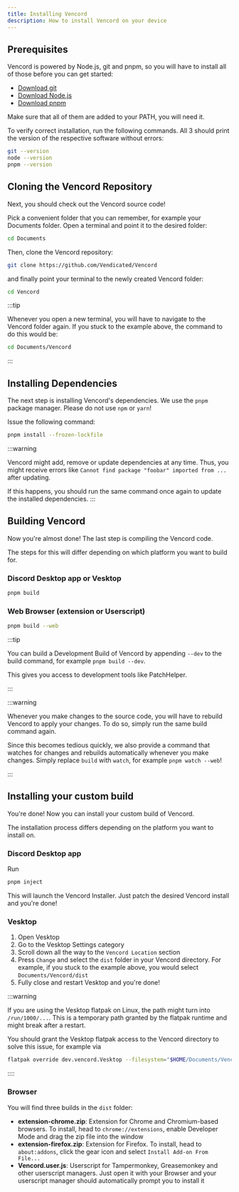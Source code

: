 ```yaml
---
title: Installing Vencord
description: How to install Vencord on your device
---
```


## Prerequisites

Vencord is powered by Node.js, git and pnpm, so you will have to install all of those before you can get started:
- [Download git](https://git-scm.com/downloads)
- [Download Node.js](https://nodejs.org/en/download/)
- [Download pnpm](https://pnpm.io/installation)

Make sure that all of them are added to your PATH, you will need it.

To verify correct installation, run the following commands. All 3 should print the version of the respective software without errors:
```sh
git --version
node --version
pnpm --version
```

## Cloning the Vencord Repository

Next, you should check out the Vencord source code!

Pick a convenient folder that you can remember, for example your Documents folder.
Open a terminal and point it to the desired folder:
```sh
cd Documents
```
Then, clone the Vencord repository:
```sh
git clone https://github.com/Vendicated/Vencord
```
and finally point your terminal to the newly created Vencord folder:
```sh
cd Vencord
```

:::tip

Whenever you open a new terminal, you will have to navigate to the Vencord folder again.
If you stuck to the example above, the command to do this would be:
```sh
cd Documents/Vencord
```

:::

## Installing Dependencies

The next step is installing Vencord's dependencies. We use the `pnpm` package manager. Please do not use `npm` or `yarn`!

Issue the following command:
```sh
pnpm install --frozen-lockfile
```

:::warning

Vencord might add, remove or update dependencies at any time.
Thus, you might receive errors like `Cannot find package "foobar" imported from ...` after updating.

If this happens, you should run the same command once again to update the installed dependencies.
:::

## Building Vencord

Now you're almost done! The last step is compiling the Vencord code.

The steps for this will differ depending on which platform you want to build for.

### Discord Desktop app or Vesktop

```sh
pnpm build
```

### Web Browser (extension or Userscript)

```sh
pnpm build --web
```

:::tip

You can build a Development Build of Vencord by appending `--dev` to the build command, for example `pnpm build --dev`.

This gives you access to development tools like PatchHelper.

:::

:::warning

Whenever you make changes to the source code, you will have to rebuild Vencord to apply your changes.
To do so, simply run the same build command again.

Since this becomes tedious quickly, we also provide a command that watches for changes and rebuilds automatically whenever you make changes.
Simply replace `build` with `watch`, for example `pnpm watch --web`!

:::

## Installing your custom build

You're done! Now you can install your custom build of Vencord.

The installation process differs depending on the platform you want to install on.

### Discord Desktop app

Run
```sh
pnpm inject
```
This will launch the Vencord Installer. Just patch the desired Vencord install and you're done!

### Vesktop

1. Open Vesktop
2. Go to the Vesktop Settings category
3. Scroll down all the way to the `Vencord Location` section
4. Press `Change` and select the `dist` folder in your Vencord directory. For example, if you stuck to the example above, you would select `Documents/Vencord/dist`
5. Fully close and restart Vesktop and you're done!

:::warning

If you are using the Vesktop flatpak on Linux, the path might turn into `/run/1000/...`.
This is a temporary path granted by the flatpak runtime and might break after a restart.

You should grant the Vesktop flatpak access to the Vencord directory to solve this issue, for example via
```sh
flatpak override dev.vencord.Vesktop --filesystem="$HOME/Documents/Vencord"
```

::::

### Browser

You will find three builds in the `dist` folder:
- **extension-chrome.zip**: Extension for Chrome and Chromium-based browsers. To install, head to `chrome://extensions`, enable Developer Mode and drag the zip file into the window
- **extension-firefox.zip**: Extension for Firefox. To install, head to `about:addons`, click the gear icon and select `Install Add-on From File...`
- **Vencord.user.js**: Userscript for Tampermonkey, Greasemonkey and other userscript managers. Just open it with your Browser and your userscript manager should automatically prompt you to install it